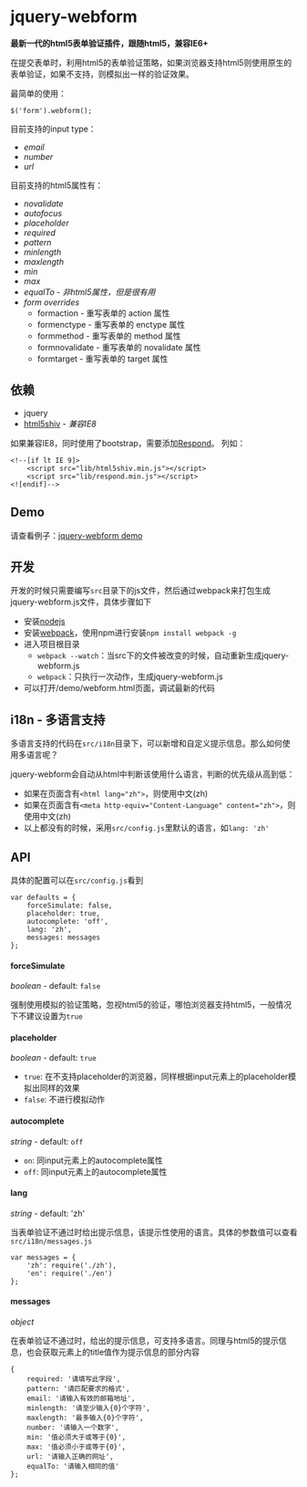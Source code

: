 jquery-webform
==========

**最新一代的html5表单验证插件，跟随html5，兼容IE6+**

在提交表单时，利用html5的表单验证策略，如果浏览器支持html5则使用原生的表单验证，如果不支持，则模拟出一样的验证效果。

最简单的使用：

```
$('form').webform();
```

目前支持的input type：

- *email*
- *number*
- *url*

目前支持的html5属性有：

- *novalidate*
- *autofocus*
- *placeholder*
- *required*
- *pattern*
- *minlength*
- *maxlength*
- *min*
- *max*
- *equalTo* - *非html5属性，但是很有用*
- *form overrides*
  - formaction - 重写表单的 action 属性
  - formenctype - 重写表单的 enctype 属性
  - formmethod - 重写表单的 method 属性
  - formnovalidate - 重写表单的 novalidate 属性
  - formtarget - 重写表单的 target 属性


## 依赖

- jquery
- [html5shiv](https://github.com/aFarkas/html5shiv) - *兼容IE8*

如果兼容IE8，同时使用了bootstrap，需要添加[Respond](https://github.com/scottjehl/Respond)。
列如：
```
<!--[if lt IE 9]>
    <script src="lib/html5shiv.min.js"></script>
    <script src="lib/respond.min.js"></script>
<![endif]-->
```


## Demo

请查看例子：[jquery-webform demo](http://htmlpreview.github.io/?https://github.com/silvajs/jquery-webform/blob/master/demo/index.html)


## 开发

开发的时候只需要编写`src`目录下的js文件，然后通过webpack来打包生成jquery-webform.js文件，具体步骤如下

- 安装[nodejs](https://nodejs.org/)
- 安装[webpack](http://webpack.github.io)，使用npm进行安装`npm install webpack -g`
- 进入项目根目录
    - `webpack --watch`：当src下的文件被改变的时候，自动重新生成jquery-webform.js
    - `webpack`：只执行一次动作，生成jquery-webform.js
- 可以打开/demo/webform.html页面，调试最新的代码


## i18n - 多语言支持

多语言支持的代码在`src/i18n`目录下，可以新增和自定义提示信息。那么如何使用多语言呢？

jquery-webform会自动从html中判断该使用什么语言，判断的优先级从高到低：

- 如果在页面含有`<html lang="zh">`，则使用中文(zh)
- 如果在页面含有`<meta http-equiv="Content-Language" content="zh">`，则使用中文(zh)
- 以上都没有的时候，采用`src/config.js`里默认的语言，如`lang: 'zh'`


## API

具体的配置可以在`src/config.js`看到

```
var defaults = {
    forceSimulate: false,
    placeholder: true,
    autocomplete: 'off',
    lang: 'zh',
    messages: messages
};
```

#### forceSimulate
*boolean* - default: `false`

强制使用模拟的验证策略，忽视html5的验证，哪怕浏览器支持html5，一般情况下不建议设置为`true`

#### placeholder
*boolean* - default: `true`

- `true`: 在不支持placeholder的浏览器，同样根据input元素上的placeholder模拟出同样的效果
- `false`: 不进行模拟动作

#### autocomplete
*string* - default: `off`

- `on`: 同input元素上的autocomplete属性
- `off`: 同input元素上的autocomplete属性

#### lang
*string* - default: 'zh'

当表单验证不通过时给出提示信息，该提示性使用的语言。具体的参数值可以查看`src/i18n/messages.js`

```
var messages = {
    'zh': require('./zh'),
    'en': require('./en')
};
```

#### messages
*object*

在表单验证不通过时，给出的提示信息，可支持多语言。同理与html5的提示信息，也会获取元素上的title值作为提示信息的部分内容

```
{
    required: '请填写此字段',
    pattern: '请匹配要求的格式',
    email: '请输入有效的邮箱地址',
    minlength: '请至少输入{0}个字符',
    maxlength: '最多输入{0}个字符',
    number: '请输入一个数字',
    min: '值必须大于或等于{0}',
    max: '值必须小于或等于{0}',
    url: '请输入正确的网址',
    equalTo: '请输入相同的值'
};
```
